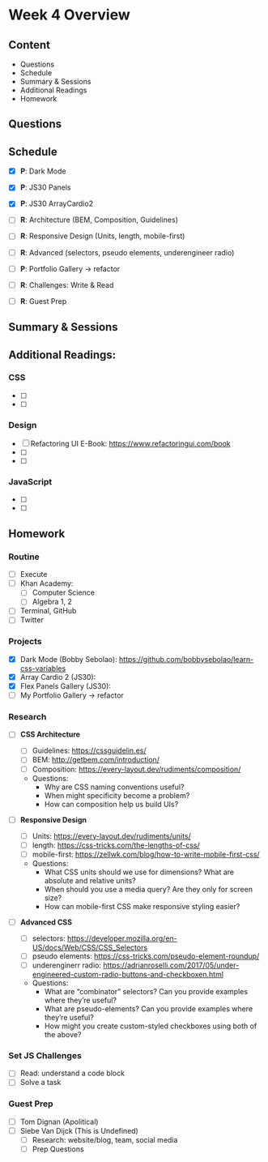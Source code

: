 # Week 4 Overview

## Content
- Questions
- Schedule
- Summary & Sessions
- Additional Readings
- Homework

## Questions

## Schedule
- [x] **P**: Dark Mode
- [x] **P**: JS30 Panels
- [x] **P**: JS30 ArrayCardio2

- [ ] **R**: Architecture (BEM, Composition, Guidelines)


- [ ] **R**: Responsive Design (Units, length, mobile-first)
- [ ] **R**: Advanced (selectors, pseudo elements, underengineer radio)
- [ ] **P**: Portfolio Gallery &rarr; refactor
- [ ] **R**: Challenges: Write & Read
- [ ] **R**: Guest Prep

## Summary & Sessions

## Additional Readings:

### CSS
- [ ] 
- [ ] 

### Design
- [ ] Refactoring UI E-Book: <https://www.refactoringui.com/book>
- [ ] 
- [ ] 

### JavaScript
- [ ] 
- [ ] 


## Homework

### Routine
- [ ] Execute
- [ ] Khan Academy: 
  - [ ] Computer Science
  - [ ] Algebra 1, 2
- [ ] Terminal, GitHub
- [ ] Twitter

### Projects
- [x] Dark Mode (Bobby Sebolao): <https://github.com/bobbysebolao/learn-css-variables>
- [x] Array Cardio 2 (JS30):
- [x] Flex Panels Gallery (JS30):
- [ ] My Portfolio Gallery &rarr; refactor

### Research
- [ ] **CSS Architecture**
  - [ ] Guidelines: <https://cssguidelin.es/>
  - [ ] BEM: <http://getbem.com/introduction/>
  - [ ] Composition: <https://every-layout.dev/rudiments/composition/>
  - Questions:
    - Why are CSS naming conventions useful?
    - When might specificity become a problem?
    - How can composition help us build UIs?

- [ ] **Responsive Design**
  - [ ] Units: <https://every-layout.dev/rudiments/units/>
  - [ ] length: <https://css-tricks.com/the-lengths-of-css/>
  - [ ] mobile-first: <https://zellwk.com/blog/how-to-write-mobile-first-css/>
  - Questions:
    - What CSS units should we use for dimensions? What are absolute and relative units?
    - When should you use a media query? Are they only for screen size?
    - How can mobile-first CSS make responsive styling easier?

- [ ] **Advanced CSS**
  - [ ] selectors: <https://developer.mozilla.org/en-US/docs/Web/CSS/CSS_Selectors>
  - [ ] pseudo elements: <https://css-tricks.com/pseudo-element-roundup/>
  - [ ] underenginerr radio: <https://adrianroselli.com/2017/05/under-engineered-custom-radio-buttons-and-checkboxen.html>
  - Questions:
    - What are “combinator” selectors? Can you provide examples where they’re useful?
    - What are pseudo-elements? Can you provide examples where they’re useful?
    - How might you create custom-styled checkboxes using both of the above?

### Set JS Challenges
- [ ] Read: understand a code block
- [ ] Solve a task

### Guest Prep
- [ ] Tom Dignan (Apolitical)
- [ ] Siebe Van Dijck (This is Undefined)
  - [ ] Research: website/blog, team, social media
  - [ ] Prep Questions
